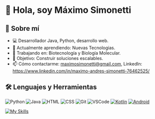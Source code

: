 

# 👋 Hola, soy Máximo Simonetti

## 🚀 Sobre mí
- 💻 Desarrollador Java, Python, desarrollo web.
- 🌱 Actualmente aprendiendo: Nuevas Tecnologias.
- 🔭 Trabajando en: Biotecnología y Biología Molecular.
- 🎯 Objetivo: Construir soluciones escalables.
- 📫 Cómo contactarme: maximosimonetti@gmail.com, LinkedIn: https://www.linkedin.com/in/maximo-andres-simonetti-76462525/

## 🛠️ Lenguajes y Herramientas
![Python](https://img.shields.io/badge/-Python-3776AB?style=flat-square&logo=python&logoColor=white)
![Java](https://img.shields.io/badge/-Java-007396?style=flat-square&logo=java&logoColor=white)
![HTML](https://img.shields.io/badge/-HTML5-E34F26?style=flat-square&logo=html5&logoColor=white)
![CSS](https://img.shields.io/badge/-CSS3-1572B6?style=flat-square&logo=css3&logoColor=white)
![Git](https://img.shields.io/badge/-Git-F05032?style=flat-square&logo=git&logoColor=white)
![VSCode](https://img.shields.io/badge/-VS%20Code-007ACC?style=flat-square&logo=visual-studio-code&logoColor=white)
[![Kotlin](https://img.shields.io/badge/-Kotlin-7F52FF?style=flat-square&logo=kotlin&logoColor=white)](https://kotlinlang.org/)
[![Android](https://img.shields.io/badge/-Android-3DDC84?style=flat-square&logo=android&logoColor=white)](https://developer.android.com/)




[![My Skills](https://skillicons.dev/icons?i=py,java,js,bootstrap,css,html,github,kotlin,androidstudio&theme=light)](https://skillicons.dev)








